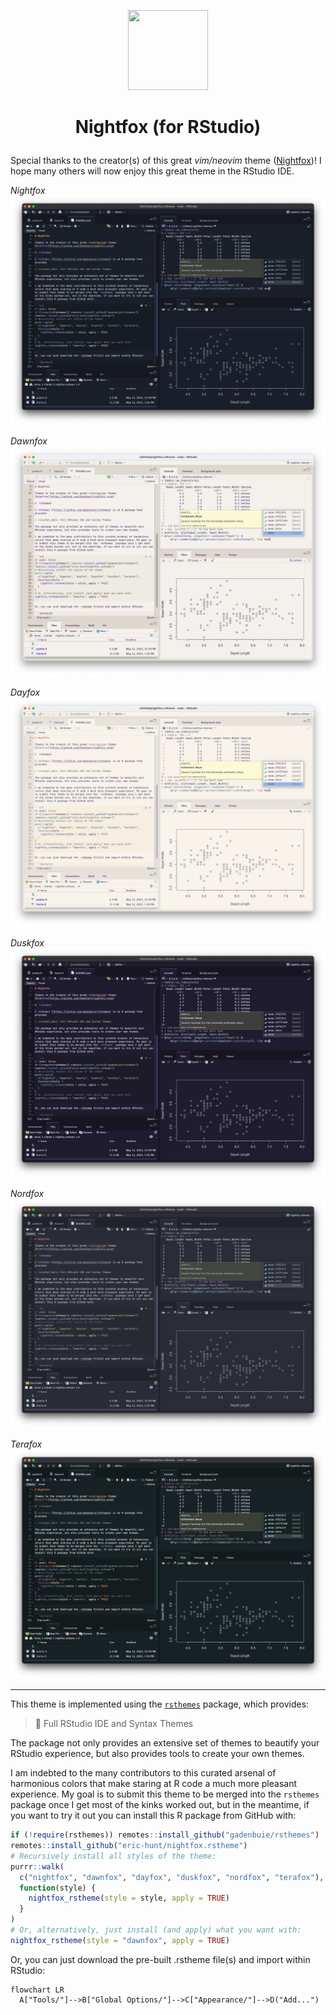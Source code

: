 

<p align="center">

<img width="128" height="128" src="https://user-images.githubusercontent.com/2746374/179428323-6d6b5e7f-6459-47b3-9e03-fea7553d85af.svg" />
</p>

<h1 align="center">

Nightfox (for RStudio)
</h1>

Special thanks to the creator(s) of this great *vim/neovim* theme
([Nightfox](https://github.com/EdenEast/nightfox.nvim))! I hope many
others will now enjoy this great theme in the RStudio IDE.

*Nightfox* ![nightfox.rstheme_nightfox](./images/nightfox.png)

*Dawnfox* ![nightfox.rstheme_dawnfox](./images/dawnfox.png)

*Dayfox* ![nightfox.rstheme_dayfox](./images/dayfox.png)

*Duskfox* ![nightfox.rstheme_duskfox](./images/duskfox.png)

*Nordfox* ![nightfox.rstheme_nordfox](./images/nordfox.png)

*Terafox* ![nightfox.rstheme_terafox](./images/terafox.png)

------------------------------------------------------------------------

This theme is implemented using the
[`rsthemes`](https://github.com/gadenbuie/rsthemes) package, which
provides:

> :crystal_ball: Full RStudio IDE and Syntax Themes

The package not only provides an extensive set of themes to beautify
your RStudio experience, but also provides tools to create your own
themes.

I am indebted to the many contributors to this curated arsenal of
harmonious colors that make staring at R code a much more pleasant
experience. My goal is to submit this theme to be merged into the
`rsthemes` package once I get most of the kinks worked out, but in the
meantime, if you want to try it out you can install this R package from
GitHub with:

``` r
if (!require(rsthemes)) remotes::install_github("gadenbuie/rsthemes")
remotes::install_github("eric-hunt/nightfox.rstheme")
# Recursively install all styles of the theme:
purrr::walk(
  c("nightfox", "dawnfox", "dayfox", "duskfox", "nordfox", "terafox"),
  function(style) {
    nightfox_rstheme(style = style, apply = TRUE)
  }
)
# Or, alternatively, just install (and apply) what you want with:
nightfox_rstheme(style = "dawnfox", apply = TRUE)
```

Or, you can just download the pre-built .rstheme file(s) and import
within RStudio:

``` mermaid
flowchart LR
  A["Tools/"]-->B["Global Options/"]-->C["Appearance/"]-->D("Add...")
```
